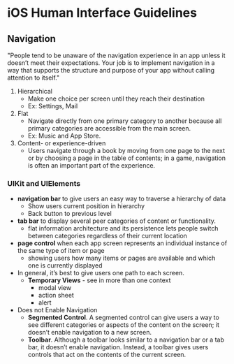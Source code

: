 # iOS Human Interface Guidelines

## Navigation

"People tend to be unaware of the navigation experience in an app unless it doesn’t meet their expectations. Your job is to implement navigation in a way that supports the structure and purpose of your app without calling attention to itself."

1. Hierarchical
	*  Make one choice per screen until they reach their destination
	* Ex: Settings, Mail
2. Flat
	* Navigate directly from one primary category to another because all primary categories are accessible from the main screen. 
	* Ex: Music and App Store.
3. Content- or experience-driven
	* Users navigate through a book by moving from one page to the next or by choosing a page in the table of contents; in a game, navigation is often an important part of the experience.

### UIKit and UIElements

* **navigation bar** to give users an easy way to traverse a hierarchy of data
	* Show users current position in hierarchy
	* Back button to previous level
* **tab bar** to display several peer categories of content or functionality. 
	* flat information architecture and its persistence lets people switch between categories regardless of their current location
* **page control** when each app screen represents an individual instance of the same type of item or page
	* showing users how many items or pages are available and which one is currently displayed
* In general, it’s best to give users one path to each screen.
	* **Temporary Views** - see in more than one context
		* modal view
		* action sheet
		* alert
* Does not Enable Navigation
	* **Segmented Control**. A segmented control can give users a way to see different categories or aspects of the content on the screen; it doesn’t enable navigation to a new screen.
	* **Toolbar**. Although a toolbar looks similar to a navigation bar or a tab bar, it doesn’t enable navigation. Instead, a toolbar gives users controls that act on the contents of the current screen.